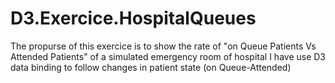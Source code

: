# D3.Exercice.HospitalQueues
The propurse of this exercice is to show  the rate of "on Queue Patients Vs Attended Patients"  of a simulated emergency room of hospital 
I have use D3 data binding to follow changes in patient state (on Queue-Attended)
